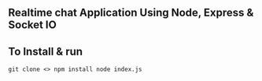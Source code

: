 ## Realtime chat Application Using Node, Express & Socket IO

## To Install & run
`
git clone <>
npm install
node index.js
`
